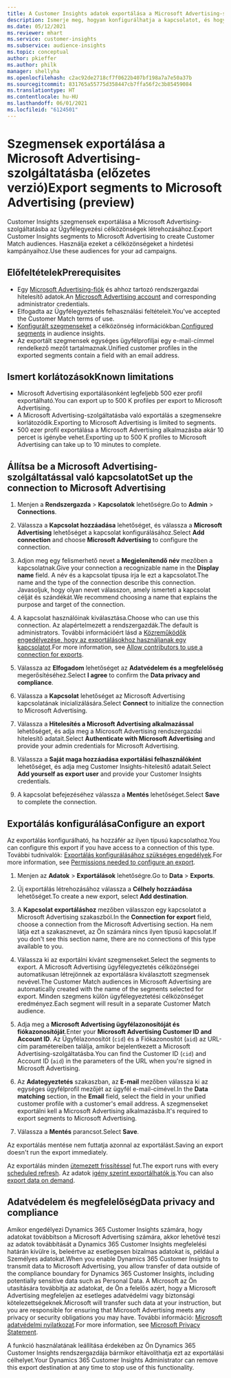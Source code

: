 ```yaml
---
title: A Customer Insights adatok exportálása a Microsoft Advertising-szolgáltatásba
description: Ismerje meg, hogyan konfigurálhatja a kapcsolatot, és hogyan exportálhatja a Microsoft Advertising-szolgáltatásba.
ms.date: 05/12/2021
ms.reviewer: mhart
ms.service: customer-insights
ms.subservice: audience-insights
ms.topic: conceptual
author: pkieffer
ms.author: philk
manager: shellyha
ms.openlocfilehash: c2ac92de2718cf7f0622b407bf198a7a7e50a37b
ms.sourcegitcommit: 831765a55775d358447cb7ffa56f2c3b85459084
ms.translationtype: HT
ms.contentlocale: hu-HU
ms.lasthandoff: 06/01/2021
ms.locfileid: "6124501"
---
```

# <a name="export-segments-to-microsoft-advertising-preview"></a><span data-ttu-id="431d5-103">Szegmensek exportálása a Microsoft Advertising-szolgáltatásba (előzetes verzió)</span><span class="sxs-lookup"><span data-stu-id="431d5-103">Export segments to Microsoft Advertising (preview)</span></span>

<span data-ttu-id="431d5-104">Customer Insights szegmensek exportálása a Microsoft Advertising-szolgáltatásba az Ügyfélegyezési célközönségek létrehozásához.</span><span class="sxs-lookup"><span data-stu-id="431d5-104">Export Customer Insights segments to Microsoft Advertising to create Customer Match audiences.</span></span> <span data-ttu-id="431d5-105">Használja ezeket a célközönségeket a hirdetési kampányaihoz.</span><span class="sxs-lookup"><span data-stu-id="431d5-105">Use these audiences for your ad campaigns.</span></span>

## <a name="prerequisites"></a><span data-ttu-id="431d5-106">Előfeltételek</span><span class="sxs-lookup"><span data-stu-id="431d5-106">Prerequisites</span></span>

-   <span data-ttu-id="431d5-107">Egy [Microsoft Advertising-fiók](https://ads.microsoft.com/) és ahhoz tartozó rendszergazdai hitelesítő adatok.</span><span class="sxs-lookup"><span data-stu-id="431d5-107">An [Microsoft Advertising account](https://ads.microsoft.com/) and corresponding administrator credentials.</span></span>
-   <span data-ttu-id="431d5-108">Elfogadta az Ügyfélegyeztetés felhasználási feltételeit.</span><span class="sxs-lookup"><span data-stu-id="431d5-108">You've accepted the Customer Match terms of use.</span></span> 
-   <span data-ttu-id="431d5-109">[Konfigurált szegmenseket](segments.md) a célközönség információkban.</span><span class="sxs-lookup"><span data-stu-id="431d5-109">[Configured segments](segments.md) in audience insights.</span></span>
-   <span data-ttu-id="431d5-110">Az exportált szegmensek egységes ügyfélprofiljai egy e-mail-címmel rendelkező mezőt tartalmaznak.</span><span class="sxs-lookup"><span data-stu-id="431d5-110">Unified customer profiles in the exported segments contain a field with an email address.</span></span>

## <a name="known-limitations"></a><span data-ttu-id="431d5-111">Ismert korlátozások</span><span class="sxs-lookup"><span data-stu-id="431d5-111">Known limitations</span></span>

- <span data-ttu-id="431d5-112">Microsoft Advertising exportálásonként legfeljebb 500 ezer profil exportálható.</span><span class="sxs-lookup"><span data-stu-id="431d5-112">You can export up to 500 K profiles per export to Microsoft Advertising.</span></span>
- <span data-ttu-id="431d5-113">A Microsoft Advertising-szolgáltatásba való exportálás a szegmensekre korlátozódik.</span><span class="sxs-lookup"><span data-stu-id="431d5-113">Exporting to Microsoft Advertising is limited to segments.</span></span>
- <span data-ttu-id="431d5-114">500 ezer profil exportálása a Microsoft Advertising alkalmazásba akár 10 percet is igénybe vehet.</span><span class="sxs-lookup"><span data-stu-id="431d5-114">Exporting up to 500 K profiles to Microsoft Advertising can take up to 10 minutes to complete.</span></span> 


## <a name="set-up-the-connection-to-microsoft-advertising"></a><span data-ttu-id="431d5-115">Állítsa be a Microsoft Advertising-szolgáltatással való kapcsolatot</span><span class="sxs-lookup"><span data-stu-id="431d5-115">Set up the connection to Microsoft Advertising</span></span>

1. <span data-ttu-id="431d5-116">Menjen a **Rendszergazda** > **Kapcsolatok** lehetőségre.</span><span class="sxs-lookup"><span data-stu-id="431d5-116">Go to **Admin** > **Connections**.</span></span>

1. <span data-ttu-id="431d5-117">Válassza a **Kapcsolat hozzáadása** lehetőséget, és válassza a **Microsoft Advertising** lehetőséget a kapcsolat konfigurálásához.</span><span class="sxs-lookup"><span data-stu-id="431d5-117">Select **Add connection** and choose **Microsoft Advertising** to configure the connection.</span></span>

1. <span data-ttu-id="431d5-118">Adjon meg egy felismerhető nevet a **Megjelenítendő név** mezőben a kapcsolatnak.</span><span class="sxs-lookup"><span data-stu-id="431d5-118">Give your connection a recognizable name in the **Display name** field.</span></span> <span data-ttu-id="431d5-119">A név és a kapcsolat típusa írja le ezt a kapcsolatot.</span><span class="sxs-lookup"><span data-stu-id="431d5-119">The name and the type of the connection describe this connection.</span></span> <span data-ttu-id="431d5-120">Javasoljuk, hogy olyan nevet válasszon, amely ismerteti a kapcsolat célját és szándékát.</span><span class="sxs-lookup"><span data-stu-id="431d5-120">We recommend choosing a name that explains the purpose and target of the connection.</span></span>

1. <span data-ttu-id="431d5-121">A kapcsolat használóinak kiválasztása.</span><span class="sxs-lookup"><span data-stu-id="431d5-121">Choose who can use this connection.</span></span> <span data-ttu-id="431d5-122">Az alapértelmezett a rendszergazdák.</span><span class="sxs-lookup"><span data-stu-id="431d5-122">The default is administrators.</span></span> <span data-ttu-id="431d5-123">További információért lásd a [Közreműködők engedélyezése, hogy az exportálásokhoz használjanak egy kapcsolatot](connections.md#allow-contributors-to-use-a-connection-for-exports).</span><span class="sxs-lookup"><span data-stu-id="431d5-123">For more information, see [Allow contributors to use a connection for exports](connections.md#allow-contributors-to-use-a-connection-for-exports).</span></span>

1. <span data-ttu-id="431d5-124">Válassza az **Elfogadom** lehetőséget az **Adatvédelem és a megfelelőség** megerősítéséhez.</span><span class="sxs-lookup"><span data-stu-id="431d5-124">Select **I agree** to confirm the **Data privacy and compliance**.</span></span>

1. <span data-ttu-id="431d5-125">Válassza a **Kapcsolat** lehetőséget az Microsoft Advertising kapcsolatának inicializálására.</span><span class="sxs-lookup"><span data-stu-id="431d5-125">Select **Connect** to initialize the connection to Microsoft Advertising.</span></span>

1. <span data-ttu-id="431d5-126">Válassza a **Hitelesítés a Microsoft Advertising alkalmazással** lehetőséget, és adja meg a Microsoft Advertising rendszergazdai hitelesítő adatait.</span><span class="sxs-lookup"><span data-stu-id="431d5-126">Select **Authenticate with Microsoft Advertising** and provide your admin credentials for Microsoft Advertising.</span></span>

1. <span data-ttu-id="431d5-127">Válassza a **Saját maga hozzáadása exportálási felhasználóként** lehetőséget, és adja meg Customer Insights-hitelesítő adatait.</span><span class="sxs-lookup"><span data-stu-id="431d5-127">Select **Add yourself as export user** and provide your Customer Insights credentials.</span></span>

1. <span data-ttu-id="431d5-128">A kapcsolat befejezéséhez válassza a **Mentés** lehetőséget.</span><span class="sxs-lookup"><span data-stu-id="431d5-128">Select **Save** to complete the connection.</span></span>

## <a name="configure-an-export"></a><span data-ttu-id="431d5-129">Exportálás konfigurálása</span><span class="sxs-lookup"><span data-stu-id="431d5-129">Configure an export</span></span>

<span data-ttu-id="431d5-130">Az exportálás konfigurálható, ha hozzáfér az ilyen típusú kapcsolathoz.</span><span class="sxs-lookup"><span data-stu-id="431d5-130">You can configure this export if you have access to a connection of this type.</span></span> <span data-ttu-id="431d5-131">További tudnivalók: [Exportálás konfigurálásához szükséges engedélyek](export-destinations.md#set-up-a-new-export).</span><span class="sxs-lookup"><span data-stu-id="431d5-131">For more information, see [Permissions needed to configure an export](export-destinations.md#set-up-a-new-export).</span></span>

1. <span data-ttu-id="431d5-132">Menjen az **Adatok** > **Exportálások** lehetőségre.</span><span class="sxs-lookup"><span data-stu-id="431d5-132">Go to **Data** > **Exports**.</span></span>

1. <span data-ttu-id="431d5-133">Új exportálás létrehozásához válassza a **Célhely hozzáadása** lehetőséget.</span><span class="sxs-lookup"><span data-stu-id="431d5-133">To create a new export, select **Add destination**.</span></span>

1. <span data-ttu-id="431d5-134">A **Kapcsolat exportáláshoz** mezőben válasszon egy kapcsolatot a Microsoft Advertising szakaszból.</span><span class="sxs-lookup"><span data-stu-id="431d5-134">In the **Connection for export** field, choose a connection from the Microsoft Advertising section.</span></span> <span data-ttu-id="431d5-135">Ha nem látja ezt a szakasznevet, az Ön számára nincs ilyen típusú kapcsolat.</span><span class="sxs-lookup"><span data-stu-id="431d5-135">If you don't see this section name, there are no connections of this type available to you.</span></span>

1. <span data-ttu-id="431d5-136">Válassza ki az exportálni kívánt szegmenseket.</span><span class="sxs-lookup"><span data-stu-id="431d5-136">Select the segments to export.</span></span> <span data-ttu-id="431d5-137">A Microsoft Advertising ügyfélegyeztetés célközönségei automatikusan létrejönnek az exportálásra kiválasztott szegmensek nevével.</span><span class="sxs-lookup"><span data-stu-id="431d5-137">The Customer Match audiences in Microsoft Advertising are automatically created with the name of the segments selected for export.</span></span> <span data-ttu-id="431d5-138">Minden szegmens külön ügyfélegyeztetési célközönséget eredményez.</span><span class="sxs-lookup"><span data-stu-id="431d5-138">Each segment will result in a separate Customer Match audience.</span></span> 

1. <span data-ttu-id="431d5-139">Adja meg a **Microsoft Advertising ügyfélazonosítóját és fiókazonosítóját**.</span><span class="sxs-lookup"><span data-stu-id="431d5-139">Enter your **Microsoft Advertising Customer ID and Account ID**.</span></span> <span data-ttu-id="431d5-140">Az Ügyfélazonosítót (`cid`) és a Fiókazonosítót (`aid`) az URL-cím paramétereiben találja, amikor bejelentkezett a Microsoft Advertising-szolgáltatásba.</span><span class="sxs-lookup"><span data-stu-id="431d5-140">You can find the Customer ID (`cid`) and Account ID (`aid`) in the parameters of the URL when you're signed in Microsoft Advertising.</span></span>

1. <span data-ttu-id="431d5-141">Az **Adategyeztetés** szakaszban, az **E-mail** mezőben válassza ki az egységes ügyfélprofil mezőjét az ügyfél e-mail-címével.</span><span class="sxs-lookup"><span data-stu-id="431d5-141">In the **Data matching** section, in the **Email** field, select the field in your unified customer profile with a customer's email address.</span></span> <span data-ttu-id="431d5-142">A szegmenseket exportálni kell a Microsoft Advertising alkalmazásba.</span><span class="sxs-lookup"><span data-stu-id="431d5-142">It's required to export segments to Microsoft Advertising.</span></span>

1. <span data-ttu-id="431d5-143">Válassza a **Mentés** parancsot.</span><span class="sxs-lookup"><span data-stu-id="431d5-143">Select **Save**.</span></span>

<span data-ttu-id="431d5-144">Az exportálás mentése nem futtatja azonnal az exportálást.</span><span class="sxs-lookup"><span data-stu-id="431d5-144">Saving an export doesn't run the export immediately.</span></span>

<span data-ttu-id="431d5-145">Az exportálás minden [ütemezett frissítéssel](system.md#schedule-tab) fut.</span><span class="sxs-lookup"><span data-stu-id="431d5-145">The export runs with every [scheduled refresh](system.md#schedule-tab).</span></span> <span data-ttu-id="431d5-146">Az adatok [igény szerint exportálhatók is](export-destinations.md#run-exports-on-demand).</span><span class="sxs-lookup"><span data-stu-id="431d5-146">You can also [export data on demand](export-destinations.md#run-exports-on-demand).</span></span> 


## <a name="data-privacy-and-compliance"></a><span data-ttu-id="431d5-147">Adatvédelem és megfelelőség</span><span class="sxs-lookup"><span data-stu-id="431d5-147">Data privacy and compliance</span></span>

<span data-ttu-id="431d5-148">Amikor engedélyezi Dynamics 365 Customer Insights számára, hogy adatokat továbbítson a Microsoft Advertising számára, akkor lehetővé teszi az adatok továbbítását a Dynamics 365 Customer Insights megfelelési határán kívülre is, beleértve az esetlegesen bizalmas adatokat is, például a Személyes adatokat.</span><span class="sxs-lookup"><span data-stu-id="431d5-148">When you enable Dynamics 365 Customer Insights to transmit data to Microsoft Advertising, you allow transfer of data outside of the compliance boundary for Dynamics 365 Customer Insights, including potentially sensitive data such as Personal Data.</span></span> <span data-ttu-id="431d5-149">A Microsoft az Ön utasítására továbbítja az adatokat, de Ön a felelős azért, hogy a Microsoft Advertising megfeleljen az esetleges adatvédelmi vagy biztonsági kötelezettségeknek.</span><span class="sxs-lookup"><span data-stu-id="431d5-149">Microsoft will transfer such data at your instruction, but you are responsible for ensuring that Microsoft Advertising meets any privacy or security obligations you may have.</span></span> <span data-ttu-id="431d5-150">További információ: [Microsoft adatvédelmi nyilatkozat](https://go.microsoft.com/fwlink/?linkid=396732).</span><span class="sxs-lookup"><span data-stu-id="431d5-150">For more information, see [Microsoft Privacy Statement](https://go.microsoft.com/fwlink/?linkid=396732).</span></span>

<span data-ttu-id="431d5-151">A funkció használatának leállítása érdekében az Ön Dynamics 365 Customer Insights rendszergazdája bármikor eltávolíthatja ezt az exportálási célhelyet.</span><span class="sxs-lookup"><span data-stu-id="431d5-151">Your Dynamics 365 Customer Insights Administrator can remove this export destination at any time to stop use of this functionality.</span></span>
